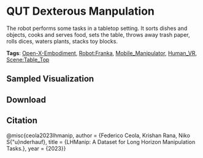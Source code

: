 # QUT Dexterous Manpulation

The robot performs some tasks in a tabletop setting. It sorts dishes and objects, cooks and serves food, sets the table, throws away trash paper, rolls dices, waters plants, stacks toy blocks.

**Tags**: [Open-X-Embodiment](https://github.com/KeplerC/oed-playground/tree/main/pages/tags/Open-X-Embodiment.md), [Robot:Franka](https://github.com/KeplerC/oed-playground/tree/main/pages/tags/Robot:Franka.md), [Mobile_Manipulator](https://github.com/KeplerC/oed-playground/tree/main/pages/tags/Mobile_Manipulator.md), [Human_VR](https://github.com/KeplerC/oed-playground/tree/main/pages/tags/Human_VR.md), [Scene:Table_Top](https://github.com/KeplerC/oed-playground/tree/main/pages/tags/Scene:Table_Top.md)

## Sampled Visualization



## Download



## Citation

@misc{ceola2023lhmanip,
author = {Federico Ceola, Krishan Rana, Niko S{\"u}nderhauf},
title = {LHManip: A Dataset for Long Horizon Manipulation Tasks.},
year = {2023}} 